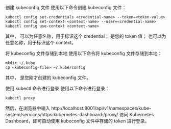 创建 kubeconfig 文件
使用以下命令创建 kubeconfig 文件：

```shell
kubectl config set-credentials <credential-name> --token=<token-value>
kubectl config set-context <context-name> --user=<credential-name>
kubectl config use-context <context-name>
```

其中，<credential-name> 可以为任意名称，用于标识这个 credential；<token-value> 是您的 token 值；<context-name> 也可以为任意名称，用于标识这个 context。

将 kubeconfig 文件存储到本地
使用以下命令将 kubeconfig 文件存储到本地：

```shell
mkdir ~/.kube
cp <kubeconfig-file> ~/.kube/config
```

其中，<kubeconfig-file> 是您刚才创建的 kubeconfig 文件。

使用 kubectl 命令进行登录
使用以下命令进行登录：

```shell
kubectl proxy
```
然后，在浏览器中输入 http://localhost:8001/api/v1/namespaces/kube-system/services/https:kubernetes-dashboard:/proxy/ 访问 Kubernetes Dashboard，即可自动使用 kubeconfig 文件中存储的 token 进行登录。